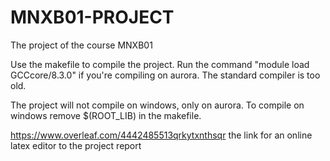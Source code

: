 # MNXB01-PROJECT
The project of the course MNXB01

Use the makefile to compile the project.
Run the command "module load GCCcore/8.3.0" if you're compiling on aurora.
The standard compiler is too old.

The project will not compile on windows, only on aurora.
To compile on windows remove $(ROOT_LIB) in the makefile.

https://www.overleaf.com/4442485513qrkytxnthsqr
the link for an online latex editor to the project report
